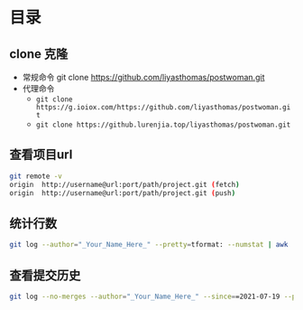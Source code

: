 # 目录

## clone 克隆

- 常规命令 git clone https://github.com/liyasthomas/postwoman.git
- 代理命令
  - `git clone https://g.ioiox.com/https://github.com/liyasthomas/postwoman.git`
  - `git clone https://github.lurenjia.top/liyasthomas/postwoman.git`

## 查看项目url

``` bash
git remote -v
origin  http://username@url:port/path/project.git (fetch)
origin  http://username@url:port/path/project.git (push)
```

## 统计行数

``` bash
git log --author="_Your_Name_Here_" --pretty=tformat: --numstat | awk '{ add += $1; subs += $2; loc += $1 - $2 } END { printf "added lines: %s, removed lines: %s, total lines: %s\n", add, subs, loc }'
```

## 查看提交历史

``` bash
git log --no-merges --author="_Your_Name_Here_" --since==2021-07-19 --pretty=format:"%as : %s"
```